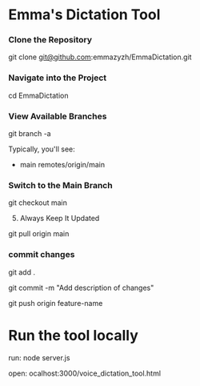 # Emma's Dictation Tool

### Clone the Repository

git clone git@github.com:emmazyzh/EmmaDictation.git

### Navigate into the Project

cd EmmaDictation

### View Available Branches

git branch -a

Typically, you'll see:

* main
  remotes/origin/main

### Switch to the Main Branch

git checkout main

5. Always Keep It Updated

git pull origin main

### commit changes

git add .

git commit -m "Add description of changes"

git push origin feature-name


# Run the tool locally

run: node server.js

open: ocalhost:3000/voice_dictation_tool.html
